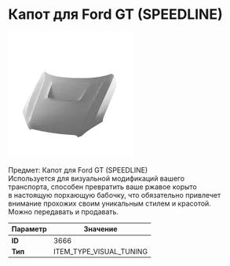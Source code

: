 # Капот для Ford GT (SPEEDLINE)

![Item Image](../img/3666.webp?raw=true)

Предмет: Капот для Ford GT (SPEEDLINE)<br>Используется для визуальной модификаций вашего<br>транспорта, способен превратить ваше ржавое корыто<br>в настоящую порхающую бабочку, что обязательно привлечет<br>внимание прохожих своим уникальным стилем и красотой.<br>Можно передавать и продавать.


| Параметр | Значение |
|----------|----------|
| **ID** | 3666 |
| **Тип** | ITEM_TYPE_VISUAL_TUNING |

